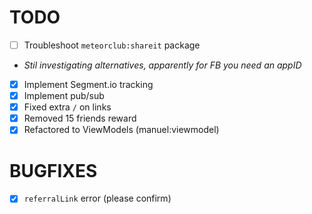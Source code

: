 # TODO
- [ ] Troubleshoot `meteorclub:shareit` package
- _Stil investigating alternatives, apparently for FB you need an appID_
- [x] Implement Segment.io tracking
- [x] Implement pub/sub
- [x] Fixed extra `/` on links
- [x] Removed 15 friends reward
- [x] Refactored to ViewModels (manuel:viewmodel)

# BUGFIXES
- [x] `referralLink` error (please confirm)
